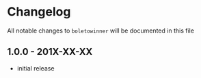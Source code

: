 # Changelog

All notable changes to `boletowinner` will be documented in this file

## 1.0.0 - 201X-XX-XX

- initial release
